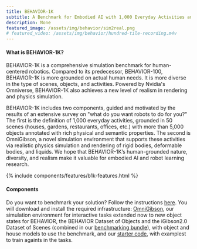 ```yaml
---
title: BEHAVIOR-1K
subtitle: A Benchmark for Embodied AI with 1,000 Everyday Activities and Realistic Simulation
description: None
featured_image: /assets/img/behavior/sim2real.png
# featured_video: /assets/img/behavior/hundred-tile-recording.m4v
---
```



#### What is BEHAVIOR-1K?

BEHAVIOR-1K is a comprehensive simulation benchmark for human-centered robotics. Compared to its predecessor, BEHAVIOR-100, BEHAVIOR-1K is more grounded on actual human needs. It is more diverse in the type of scenes, objects, and activities. Powered by Nvidia's Omniverse, BEHAVIOR-1K also achieves a new level of realism in rendering and physics simulation.  

BEHAVIOR-1K includes two components, guided and motivated by the results of an extensive survey on "what do you want robots to
do for you?" The first is the definition of 1,000 everyday activities, grounded in 50
scenes (houses, gardens, restaurants, offices, etc.) with more than 5,000 objects
annotated with rich physical and semantic properties. The second is OmniGibson,
a novel simulation environment that supports these activities via realistic physics
simulation and rendering of rigid bodies, deformable bodies, and liquids. We hope that BEHAVIOR-1K’s human-grounded nature, diversity, and realism
make it valuable for embodied AI and robot learning research. 


{% include components/features/b1k-features.html %}

#### Components



Do you want to benchmark your solution? Follow the instructions [here](https://stanfordvl.github.io/behavior/installation.html). You will download and install the required infrastructure: [OmniGibson](https://github.com/StanfordVL/OmniGibson), our simulation environment for interactive tasks extended now to new object states for BEHAVIOR, the BEHAVIOR Dataset of Objects and the iGibson2.0 Dataset of Scenes (combined in our [benchmarking bundle](https://storage.googleapis.com/gibson_scenes/behavior_data_bundle.zip)), with object and house models to use the benchmark, and our [starter code](https://github.com/StanfordVL/behavior/), with examplest to train againts in the tasks. 
<!-- If you want to use human demonstrations to start developing your solutions, you can also download the [BEHAVIOR Dataset of Human Demonstrations](https://behavior.stanford.edu/human_demonstrations/human_demonstrations.html) in virtual reality.
 -->

